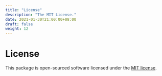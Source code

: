 ```yaml
---
title: "License"
description: "The MIT License."
date: 2021-01-30T21:00:00+08:00
draft: false
weight: 12
---
```


# License


This package is open-sourced software licensed under the [MIT license](https://github.com/nafiesl/SimpleCrudGenerator/blob/master/LICENSE).